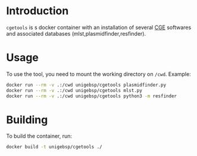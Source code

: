 

# Introduction

`cgetools` is s docker container with an installation of several 
[CGE]([https://bitbucket.org/genomicepidemiology/]) softwares and associated 
databases (mlst,plasmidfinder,resfinder).



# Usage

To use the tool, you need to mount the working directory on `/cwd`. Example:
```bash
docker run --rm -v .:/cwd unigebsp/cgetools plasmidfinder.py
docker run --rm -v .:/cwd unigebsp/cgetools mlst.py
docker run --rm -v .:/cwd unigebsp/cgetools python3 -m resfinder
```


# Building

To build the container, run:
```bash
docker build -t unigebsp/cgetools ./
```


